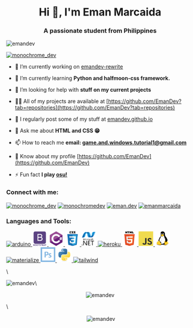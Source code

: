 <h1 align="center">Hi 👋, I'm Eman Marcaida</h1>
<h3 align="center">A passionate student from Philippines</h3>

<p align="left"> <img src="https://komarev.com/ghpvc/?username=emandev&label=Profile%20views&color=0e75b6&style=flat" alt="emandev" /> </p>

<p align="left"> <a href="https://twitter.com/monochrome_dev" target="blank"><img src="https://img.shields.io/twitter/follow/monochrome_dev?logo=twitter&style=for-the-badge" alt="monochrome_dev" /></a> </p>

- 🔭 I’m currently working on [emandev-rewrite](https://github.com/EmanDev/emandev-rewrite)

- 🌱 I’m currently learning **Python and halfmoon-css framework.**

- 🤝 I’m looking for help with **stuff on my current projects**

- 👨‍💻 All of my projects are available at [https://github.com/EmanDev?tab=repositories](https://github.com/EmanDev?tab=repositories)

- 📝 I regularly post some of my stuff at [emandev.github.io](emandev.github.io)

- 💬 Ask me about **HTML and CSS 😁**

- 📫 How to reach me **email: game.and.windows.tutorial1@gmail.com**

- 📄 Know about my profile [https://github.com/EmanDev](https://github.com/EmanDev)

- ⚡ Fun fact **I play [osu!](https://osu.ppy.sh/users/8283257)**

<h3 align="left">Connect with me:</h3>
<p align="left">
<a href="https://twitter.com/monochrome_dev" target="blank"><img align="center" src="https://raw.githubusercontent.com/rahuldkjain/github-profile-readme-generator/master/src/images/icons/Social/twitter.svg" alt="monochrome_dev" height="30" width="40" /></a>
<a href="https://fb.com/monochromedev" target="blank"><img align="center" src="https://raw.githubusercontent.com/rahuldkjain/github-profile-readme-generator/master/src/images/icons/Social/facebook.svg" alt="monochromedev" height="30" width="40" /></a>
<a href="https://instagram.com/eman.dev" target="blank"><img align="center" src="https://raw.githubusercontent.com/rahuldkjain/github-profile-readme-generator/master/src/images/icons/Social/instagram.svg" alt="eman.dev" height="30" width="40" /></a>
<a href="https://www.youtube.com/c/emanmarcaida" target="blank"><img align="center" src="https://raw.githubusercontent.com/rahuldkjain/github-profile-readme-generator/master/src/images/icons/Social/youtube.svg" alt="emanmarcaida" height="30" width="40" /></a>
</p>

<h3 align="left">Languages and Tools:</h3>
<p align="left"> <a href="https://www.arduino.cc/" target="_blank"> <img src="https://cdn.worldvectorlogo.com/logos/arduino-1.svg" alt="arduino" width="40" height="40"/> </a> <a href="https://getbootstrap.com" target="_blank"> <img src="https://raw.githubusercontent.com/devicons/devicon/master/icons/bootstrap/bootstrap-plain-wordmark.svg" alt="bootstrap" width="40" height="40"/> </a> <a href="https://www.w3schools.com/cs/" target="_blank"> <img src="https://raw.githubusercontent.com/devicons/devicon/master/icons/csharp/csharp-original.svg" alt="csharp" width="40" height="40"/> </a> <a href="https://www.w3schools.com/css/" target="_blank"> <img src="https://raw.githubusercontent.com/devicons/devicon/master/icons/css3/css3-original-wordmark.svg" alt="css3" width="40" height="40"/> </a> <a href="https://dotnet.microsoft.com/" target="_blank"> <img src="https://raw.githubusercontent.com/devicons/devicon/master/icons/dot-net/dot-net-original-wordmark.svg" alt="dotnet" width="40" height="40"/> </a> <a href="https://heroku.com" target="_blank"> <img src="https://www.vectorlogo.zone/logos/heroku/heroku-icon.svg" alt="heroku" width="40" height="40"/> </a> <a href="https://www.w3.org/html/" target="_blank"> <img src="https://raw.githubusercontent.com/devicons/devicon/master/icons/html5/html5-original-wordmark.svg" alt="html5" width="40" height="40"/> </a> <a href="https://developer.mozilla.org/en-US/docs/Web/JavaScript" target="_blank"> <img src="https://raw.githubusercontent.com/devicons/devicon/master/icons/javascript/javascript-original.svg" alt="javascript" width="40" height="40"/> </a> <a href="https://www.linux.org/" target="_blank"> <img src="https://raw.githubusercontent.com/devicons/devicon/master/icons/linux/linux-original.svg" alt="linux" width="40" height="40"/> </a> <a href="https://materializecss.com/" target="_blank"> <img src="https://raw.githubusercontent.com/prplx/svg-logos/5585531d45d294869c4eaab4d7cf2e9c167710a9/svg/materialize.svg" alt="materialize" width="40" height="40"/> </a> <a href="https://www.photoshop.com/en" target="_blank"> <img src="https://raw.githubusercontent.com/devicons/devicon/master/icons/photoshop/photoshop-line.svg" alt="photoshop" width="40" height="40"/> </a> <a href="https://www.python.org" target="_blank"> <img src="https://raw.githubusercontent.com/devicons/devicon/master/icons/python/python-original.svg" alt="python" width="40" height="40"/> </a> <a href="https://tailwindcss.com/" target="_blank"> <img src="https://www.vectorlogo.zone/logos/tailwindcss/tailwindcss-icon.svg" alt="tailwind" width="40" height="40"/> </a> </p>

\
<p align="center"><img align="left" src="https://github-readme-stats.vercel.app/api/top-langs?username=emandev&show_icons=true&locale=en&layout=compact" alt="emandev" /></p>
\
<p align="center"><img align="center" src="https://github-readme-streak-stats.herokuapp.com/?user=emandev&" alt="emandev" /></p>
\
<p align="center">&nbsp;<img align="center" src="https://github-readme-stats.vercel.app/api?username=emandev&show_icons=true&locale=en" alt="emandev" /></p>


